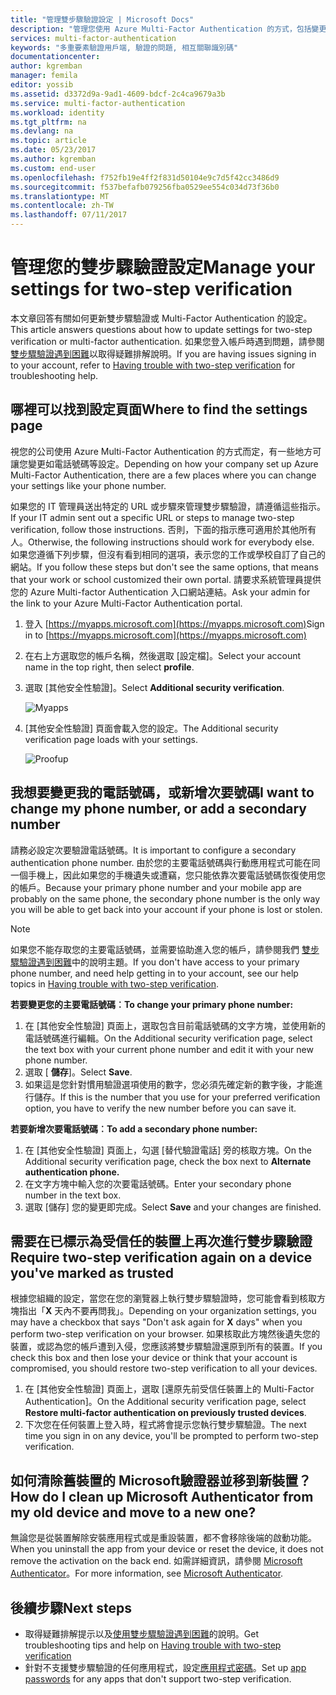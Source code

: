 ```yaml
---
title: "管理雙步驟驗證設定 | Microsoft Docs"
description: "管理您使用 Azure Multi-Factor Authentication 的方式，包括變更您的連絡資訊或是設定您的裝置。"
services: multi-factor-authentication
keywords: "多重要素驗證用戶端, 驗證的問題, 相互關聯識別碼"
documentationcenter: 
author: kgremban
manager: femila
editor: yossib
ms.assetid: d3372d9a-9ad1-4609-bdcf-2c4ca9679a3b
ms.service: multi-factor-authentication
ms.workload: identity
ms.tgt_pltfrm: na
ms.devlang: na
ms.topic: article
ms.date: 05/23/2017
ms.author: kgremban
ms.custom: end-user
ms.openlocfilehash: f752fb19e4ff2f831d50104e9c7d5f42cc3486d9
ms.sourcegitcommit: f537befafb079256fba0529ee554c034d73f36b0
ms.translationtype: MT
ms.contentlocale: zh-TW
ms.lasthandoff: 07/11/2017
---
```

# <a name="manage-your-settings-for-two-step-verification"></a><span data-ttu-id="c6c54-104">管理您的雙步驟驗證設定</span><span class="sxs-lookup"><span data-stu-id="c6c54-104">Manage your settings for two-step verification</span></span>
<span data-ttu-id="c6c54-105">本文章回答有關如何更新雙步驟驗證或 Multi-Factor Authentication 的設定。</span><span class="sxs-lookup"><span data-stu-id="c6c54-105">This article answers questions about how to update settings for two-step verification or multi-factor authentication.</span></span> <span data-ttu-id="c6c54-106">如果您登入帳戶時遇到問題，請參閱[雙步驟驗證遇到困難](multi-factor-authentication-end-user-troubleshoot.md)以取得疑難排解說明。</span><span class="sxs-lookup"><span data-stu-id="c6c54-106">If you are having issues signing in to your account, refer to [Having trouble with two-step verification](multi-factor-authentication-end-user-troubleshoot.md) for troubleshooting help.</span></span>

## <a name="where-to-find-the-settings-page"></a><span data-ttu-id="c6c54-107">哪裡可以找到設定頁面</span><span class="sxs-lookup"><span data-stu-id="c6c54-107">Where to find the settings page</span></span>
<span data-ttu-id="c6c54-108">視您的公司使用 Azure Multi-Factor Authentication 的方式而定，有一些地方可讓您變更如電話號碼等設定。</span><span class="sxs-lookup"><span data-stu-id="c6c54-108">Depending on how your company set up Azure Multi-Factor Authentication, there are a few places where you can change your settings like your phone number.</span></span>

<span data-ttu-id="c6c54-109">如果您的 IT 管理員送出特定的 URL 或步驟來管理雙步驟驗證，請遵循這些指示。</span><span class="sxs-lookup"><span data-stu-id="c6c54-109">If your IT admin sent out a specific URL or steps to manage two-step verification, follow those instructions.</span></span> <span data-ttu-id="c6c54-110">否則，下面的指示應可適用於其他所有人。</span><span class="sxs-lookup"><span data-stu-id="c6c54-110">Otherwise, the following instructions should work for everybody else.</span></span> <span data-ttu-id="c6c54-111">如果您遵循下列步驟，但沒有看到相同的選項，表示您的工作或學校自訂了自己的網站。</span><span class="sxs-lookup"><span data-stu-id="c6c54-111">If you follow these steps but don't see the same options, that means that your work or school customized their own portal.</span></span> <span data-ttu-id="c6c54-112">請要求系統管理員提供您的 Azure Multi-factor Authentication 入口網站連結。</span><span class="sxs-lookup"><span data-stu-id="c6c54-112">Ask your admin for the link to your Azure Multi-Factor Authentication portal.</span></span>

1. <span data-ttu-id="c6c54-113">登入 [https://myapps.microsoft.com](https://myapps.microsoft.com)</span><span class="sxs-lookup"><span data-stu-id="c6c54-113">Sign in to [https://myapps.microsoft.com](https://myapps.microsoft.com)</span></span>  
2. <span data-ttu-id="c6c54-114">在右上方選取您的帳戶名稱，然後選取 [設定檔]。</span><span class="sxs-lookup"><span data-stu-id="c6c54-114">Select your account name in the top right, then select **profile**.</span></span>  
3. <span data-ttu-id="c6c54-115">選取 [其他安全性驗證]。</span><span class="sxs-lookup"><span data-stu-id="c6c54-115">Select **Additional security verification**.</span></span>  

    ![Myapps](./media/multi-factor-authentication-end-user-manage/myapps1.png)
4. <span data-ttu-id="c6c54-117">[其他安全性驗證] 頁面會載入您的設定。</span><span class="sxs-lookup"><span data-stu-id="c6c54-117">The Additional security verification page loads with your settings.</span></span>

    ![Proofup](./media/multi-factor-authentication-end-user-manage/proofup.png)

## <a name="i-want-to-change-my-phone-number-or-add-a-secondary-number"></a><span data-ttu-id="c6c54-119">我想要變更我的電話號碼，或新增次要號碼</span><span class="sxs-lookup"><span data-stu-id="c6c54-119">I want to change my phone number, or add a secondary number</span></span>
<span data-ttu-id="c6c54-120">請務必設定次要驗證電話號碼。</span><span class="sxs-lookup"><span data-stu-id="c6c54-120">It is important to configure a secondary authentication phone number.</span></span>  <span data-ttu-id="c6c54-121">由於您的主要電話號碼與行動應用程式可能在同一個手機上，因此如果您的手機遺失或遭竊，您只能依靠次要電話號碼恢復使用您的帳戶。</span><span class="sxs-lookup"><span data-stu-id="c6c54-121">Because your primary phone number and your mobile app are probably on the same phone, the secondary phone number is the only way you will be able to get back into your account if your phone is lost or stolen.</span></span>

> [!NOTE]
> <span data-ttu-id="c6c54-122">如果您不能存取您的主要電話號碼，並需要協助進入您的帳戶，請參閱我們 [雙步驟驗證遇到困難](multi-factor-authentication-end-user-troubleshoot.md)中的說明主題。</span><span class="sxs-lookup"><span data-stu-id="c6c54-122">If you don't have access to your primary phone number, and need help getting in to your account, see our help topics in [Having trouble with two-step verification](multi-factor-authentication-end-user-troubleshoot.md).</span></span>  

<span data-ttu-id="c6c54-123">**若要變更您的主要電話號碼︰**</span><span class="sxs-lookup"><span data-stu-id="c6c54-123">**To change your primary phone number:**</span></span>  

1. <span data-ttu-id="c6c54-124">在 [其他安全性驗證] 頁面上，選取包含目前電話號碼的文字方塊，並使用新的電話號碼進行編輯。</span><span class="sxs-lookup"><span data-stu-id="c6c54-124">On the Additional security verification page, select the text box with your current phone number and edit it with your new phone number.</span></span>  
2. <span data-ttu-id="c6c54-125">選取 [ **儲存**]。</span><span class="sxs-lookup"><span data-stu-id="c6c54-125">Select **Save**.</span></span>  
3. <span data-ttu-id="c6c54-126">如果這是您針對慣用驗證選項使用的數字，您必須先確定新的數字後，才能進行儲存。</span><span class="sxs-lookup"><span data-stu-id="c6c54-126">If this is the number that you use for your preferred verification option, you have to verify the new number before you can save it.</span></span>  

<span data-ttu-id="c6c54-127">**若要新增次要電話號碼︰**</span><span class="sxs-lookup"><span data-stu-id="c6c54-127">**To add a secondary phone number:**</span></span>  

1. <span data-ttu-id="c6c54-128">在 [其他安全性驗證] 頁面上，勾選 [替代驗證電話] 旁的核取方塊。</span><span class="sxs-lookup"><span data-stu-id="c6c54-128">On the Additional security verification page, check the box next to **Alternate authentication phone.**</span></span>  
2. <span data-ttu-id="c6c54-129">在文字方塊中輸入您的次要電話號碼。</span><span class="sxs-lookup"><span data-stu-id="c6c54-129">Enter your secondary phone number in the text box.</span></span>  
3. <span data-ttu-id="c6c54-130">選取 [儲存] 您的變更即完成。</span><span class="sxs-lookup"><span data-stu-id="c6c54-130">Select **Save** and your changes are finished.</span></span>  

## <a name="require-two-step-verification-again-on-a-device-youve-marked-as-trusted"></a><span data-ttu-id="c6c54-131">需要在已標示為受信任的裝置上再次進行雙步驟驗證</span><span class="sxs-lookup"><span data-stu-id="c6c54-131">Require two-step verification again on a device you've marked as trusted</span></span>

<span data-ttu-id="c6c54-132">根據您組織的設定，當您在您的瀏覽器上執行雙步驟驗證時，您可能會看到核取方塊指出「**X** 天內不要再問我」。</span><span class="sxs-lookup"><span data-stu-id="c6c54-132">Depending on your organization settings, you may have a checkbox that says "Don't ask again for **X** days" when you perform two-step verification on your browser.</span></span> <span data-ttu-id="c6c54-133">如果核取此方塊然後遺失您的裝置，或認為您的帳戶遭到入侵，您應該將雙步驟驗證還原到所有的裝置。</span><span class="sxs-lookup"><span data-stu-id="c6c54-133">If you check this box and then lose your device or think that your account is compromised, you should restore two-step verification to all your devices.</span></span> 

1. <span data-ttu-id="c6c54-134">在 [其他安全性驗證] 頁面上，選取 [還原先前受信任裝置上的 Multi-Factor Authentication]。</span><span class="sxs-lookup"><span data-stu-id="c6c54-134">On the Additional security verification page, select **Restore multi-factor authentication on previously trusted devices**.</span></span>
2. <span data-ttu-id="c6c54-135">下次您在任何裝置上登入時，程式將會提示您執行雙步驟驗證。</span><span class="sxs-lookup"><span data-stu-id="c6c54-135">The next time you sign in on any device, you'll be prompted to perform two-step verification.</span></span> 

## <a name="how-do-i-clean-up-microsoft-authenticator-from-my-old-device-and-move-to-a-new-one"></a><span data-ttu-id="c6c54-136">如何清除舊裝置的 Microsoft驗證器並移到新裝置？</span><span class="sxs-lookup"><span data-stu-id="c6c54-136">How do I clean up Microsoft Authenticator from my old device and move to a new one?</span></span>
<span data-ttu-id="c6c54-137">無論您是從裝置解除安裝應用程式或是重設裝置，都不會移除後端的啟動功能。</span><span class="sxs-lookup"><span data-stu-id="c6c54-137">When you uninstall the app from your device or reset the device, it does not remove the activation on the back end.</span></span> <span data-ttu-id="c6c54-138">如需詳細資訊，請參閱 [Microsoft Authenticator](microsoft-authenticator-app-how-to.md)。</span><span class="sxs-lookup"><span data-stu-id="c6c54-138">For more information, see [Microsoft Authenticator](microsoft-authenticator-app-how-to.md).</span></span>

## <a name="next-steps"></a><span data-ttu-id="c6c54-139">後續步驟</span><span class="sxs-lookup"><span data-stu-id="c6c54-139">Next steps</span></span>
* <span data-ttu-id="c6c54-140">取得疑難排解提示以及[使用雙步驟驗證遇到困難](multi-factor-authentication-end-user-troubleshoot.md)的說明。</span><span class="sxs-lookup"><span data-stu-id="c6c54-140">Get troubleshooting tips and help on [Having trouble with two-step verification](multi-factor-authentication-end-user-troubleshoot.md)</span></span>
* <span data-ttu-id="c6c54-141">針對不支援雙步驟驗證的任何應用程式，設定[應用程式密碼](multi-factor-authentication-end-user-app-passwords.md)。</span><span class="sxs-lookup"><span data-stu-id="c6c54-141">Set up [app passwords](multi-factor-authentication-end-user-app-passwords.md) for any apps that don't support two-step verification.</span></span>
